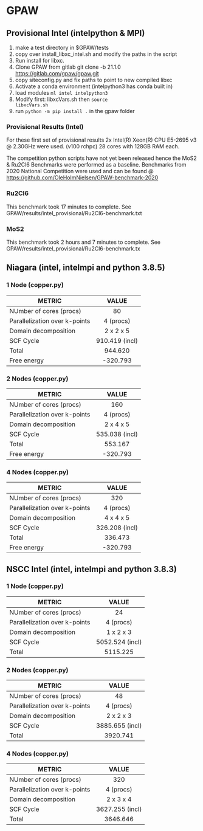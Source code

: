 # GPAW

## Provisional Intel (intelpython & MPI)

1. make a test directory in $GPAW/tests
2. copy over install_libxc_intel.sh and modify the paths in the script
3. Run install for libxc.
4. Clone GPAW from gitlab git clone -b 21.1.0 https://gitlab.com/gpaw/gpaw.git
5. copy siteconfig.py and fix paths to point to new compiled libxc
6. Activate a conda environment (intelpython3 has conda built in)
7. load modules <code>ml intel intelpython3</code>
8. Modify first: libxcVars.sh then <code>source libxcVars.sh</code>
9. run <code>python -m pip install .</code> in the gpaw folder

### Provisional Results (Intel)

For these first set of provisional results 2x Intel(R) Xeon(R) CPU E5-2695 v3 @ 2.30GHz were used. (v100 rchpc) 28 cores with 128GB RAM each.

The competition python scripts have not yet been released hence the MoS2 & Ru2Cl6 Benchmarks were performed as a baseline.
Benchmarks from 2020 National Competition were used and can be found @ https://github.com/OleHolmNielsen/GPAW-benchmark-2020

###  Ru2Cl6
This benchmark took 17 minutes to complete.
See GPAW/results/intel_provisional/Ru2Cl6-benchmark.txt

### MoS2
This benchmark took 2 hours and 7 minutes to complete.
See GPAW/results/intel_provisional/Ru2Cl6-benchmark.tx

## Niagara (intel, intelmpi and python 3.8.5)

### 1 Node (copper.py)

| METRIC        | VALUE         | 
| ------------- |:-------------:|
| NUmber of cores (procs)      | 80 |
| Parallelization over k-points      | 4 (procs)      |
| Domain decomposition | 2 x 2 x 5      |
| SCF Cycle            | 910.419 (incl) |
| Total                | 944.620        |
| Free energy          | -320.793       |

### 2 Nodes (copper.py)

| METRIC        | VALUE         | 
| ------------- |:-------------:|
| NUmber of cores (procs)      | 160 |
| Parallelization over k-points      | 4 (procs)      |
| Domain decomposition | 2 x 4 x 5      |
| SCF Cycle            | 535.038 (incl) |
| Total                | 553.167        |
| Free energy          | -320.793       |

### 4 Nodes (copper.py)

| METRIC        | VALUE         | 
| ------------- |:-------------:|
| NUmber of cores (procs)      | 320 |
| Parallelization over k-points      | 4 (procs)      |
| Domain decomposition | 4 x 4 x 5      |
| SCF Cycle            | 326.208 (incl) |
| Total                | 336.473        |
| Free energy          | -320.793       |

## NSCC Intel (intel, intelmpi and python 3.8.3)

### 1 Node (copper.py)

| METRIC        | VALUE         | 
| ------------- |:-------------:|
| NUmber of cores (procs)      | 24 |
| Parallelization over k-points      | 4 (procs)      |
| Domain decomposition | 1 x 2 x 3      |
| SCF Cycle            | 5052.524 (incl) |
| Total                | 5115.225        |

### 2 Nodes (copper.py)

| METRIC        | VALUE         | 
| ------------- |:-------------:|
| NUmber of cores (procs)      | 48 |
| Parallelization over k-points      | 4 (procs)      |
| Domain decomposition | 2 x 2 x 3      |
| SCF Cycle            | 3885.655 (incl) |
| Total                | 3920.741        |

### 4 Nodes (copper.py)

| METRIC        | VALUE         | 
| ------------- |:-------------:|
| NUmber of cores (procs)      | 320 |
| Parallelization over k-points      | 4 (procs)      |
| Domain decomposition | 2 x 3 x 4      |
| SCF Cycle            | 3627.255 (incl) |
| Total                | 3646.646        |
